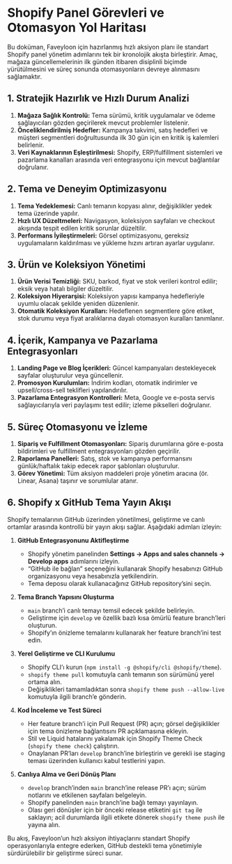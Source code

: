 # Shopify Panel Görevleri ve Otomasyon Yol Haritası

Bu doküman, Faveyloon için hazırlanmış hızlı aksiyon planı ile standart Shopify panel yönetim adımlarını tek bir kronolojik akışta birleştirir. Amaç, mağaza güncellemelerinin ilk günden itibaren disiplinli biçimde yürütülmesini ve süreç sonunda otomasyonların devreye alınmasını sağlamaktır.

## 1. Stratejik Hazırlık ve Hızlı Durum Analizi

1. **Mağaza Sağlık Kontrolü:** Tema sürümü, kritik uygulamalar ve ödeme sağlayıcıları gözden geçirilerek mevcut problemler listelenir.
2. **Önceliklendirilmiş Hedefler:** Kampanya takvimi, satış hedefleri ve müşteri segmentleri doğrultusunda ilk 30 gün için en kritik iş kalemleri belirlenir.
3. **Veri Kaynaklarının Eşleştirilmesi:** Shopify, ERP/fulfillment sistemleri ve pazarlama kanalları arasında veri entegrasyonu için mevcut bağlantılar doğrulanır.

## 2. Tema ve Deneyim Optimizasyonu

1. **Tema Yedeklemesi:** Canlı temanın kopyası alınır, değişiklikler yedek tema üzerinde yapılır.
2. **Hızlı UX Düzeltmeleri:** Navigasyon, koleksiyon sayfaları ve checkout akışında tespit edilen kritik sorunlar düzeltilir.
3. **Performans İyileştirmeleri:** Görsel optimizasyonu, gereksiz uygulamaların kaldırılması ve yükleme hızını artıran ayarlar uygulanır.

## 3. Ürün ve Koleksiyon Yönetimi

1. **Ürün Verisi Temizliği:** SKU, barkod, fiyat ve stok verileri kontrol edilir; eksik veya hatalı bilgiler düzeltilir.
2. **Koleksiyon Hiyerarşisi:** Koleksiyon yapısı kampanya hedefleriyle uyumlu olacak şekilde yeniden düzenlenir.
3. **Otomatik Koleksiyon Kuralları:** Hedeflenen segmentlere göre etiket, stok durumu veya fiyat aralıklarına dayalı otomasyon kuralları tanımlanır.

## 4. İçerik, Kampanya ve Pazarlama Entegrasyonları

1. **Landing Page ve Blog İçerikleri:** Güncel kampanyaları destekleyecek sayfalar oluşturulur veya güncellenir.
2. **Promosyon Kurulumları:** İndirim kodları, otomatik indirimler ve upsell/cross-sell teklifleri yapılandırılır.
3. **Pazarlama Entegrasyon Kontrolleri:** Meta, Google ve e-posta servis sağlayıcılarıyla veri paylaşımı test edilir; izleme pikselleri doğrulanır.

## 5. Süreç Otomasyonu ve İzleme

1. **Sipariş ve Fulfillment Otomasyonları:** Sipariş durumlarına göre e-posta bildirimleri ve fulfillment entegrasyonları gözden geçirilir.
2. **Raporlama Panelleri:** Satış, stok ve kampanya performansını günlük/haftalık takip edecek rapor şablonları oluşturulur.
3. **Görev Yönetimi:** Tüm aksiyon maddeleri proje yönetim aracına (ör. Linear, Asana) taşınır ve sorumlular atanır.

## 6. Shopify x GitHub Tema Yayın Akışı

Shopify temalarının GitHub üzerinden yönetilmesi, geliştirme ve canlı ortamlar arasında kontrollü bir yayın akışı sağlar. Aşağıdaki adımları izleyin:

1. **GitHub Entegrasyonunu Aktifleştirme**
   - Shopify yönetim panelinden **Settings → Apps and sales channels → Develop apps** adımlarını izleyin.
   - “GitHub ile bağlan” seçeneğini kullanarak Shopify hesabınızı GitHub organizasyonu veya hesabınızla yetkilendirin.
   - Tema deposu olarak kullanacağınız GitHub repository’sini seçin.

2. **Tema Branch Yapısını Oluşturma**
   - `main` branch’i canlı temayı temsil edecek şekilde belirleyin.
   - Geliştirme için `develop` ve özellik bazlı kısa ömürlü feature branch’leri oluşturun.
   - Shopify’ın önizleme temalarını kullanarak her feature branch’ini test edin.

3. **Yerel Geliştirme ve CLI Kurulumu**
   - Shopify CLI’ı kurun (`npm install -g @shopify/cli @shopify/theme`).
   - `shopify theme pull` komutuyla canlı temanın son sürümünü yerel ortama alın.
   - Değişiklikleri tamamladıktan sonra `shopify theme push --allow-live` komutuyla ilgili branch’e gönderin.

4. **Kod İnceleme ve Test Süreci**
   - Her feature branch’i için Pull Request (PR) açın; görsel değişiklikler için tema önizleme bağlantısını PR açıklamasına ekleyin.
   - Stil ve Liquid hatalarını yakalamak için Shopify Theme Check (`shopify theme check`) çalıştırın.
   - Onaylanan PR’ları `develop` branch’ine birleştirin ve gerekli ise staging teması üzerinden kullanıcı kabul testlerini yapın.

5. **Canlıya Alma ve Geri Dönüş Planı**
   - `develop` branch’inden `main` branch’ine release PR’ı açın; sürüm notlarını ve etkilenen sayfaları belgeleyin.
   - Shopify panelinden `main` branch’ine bağlı temayı yayınlayın.
   - Olası geri dönüşler için bir önceki release etiketini `git tag` ile saklayın; acil durumlarda ilgili etikete dönerek `shopify theme push` ile yayına alın.

Bu akış, Faveyloon’un hızlı aksiyon ihtiyaçlarını standart Shopify operasyonlarıyla entegre ederken, GitHub destekli tema yönetimiyle sürdürülebilir bir geliştirme süreci sunar.
